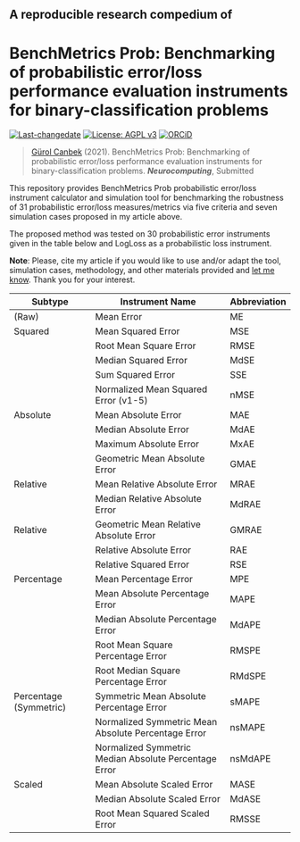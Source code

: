 ## A reproducible research compedium of
# BenchMetrics Prob: Benchmarking of probabilistic error/loss performance evaluation instruments for binary-classification problems

[![Last-changedate](https://img.shields.io/badge/last%20change-2021--01--19-brightgreen.svg)](https://github.com/gurol/BenchMetricsProb) [![License: AGPL v3](https://img.shields.io/badge/License-AGPL%20v3-blue.svg)](https://www.gnu.org/licenses/agpl-3.0)  [![ORCiD](https://img.shields.io/badge/ORCiD-0000--0002--9337--097X-green.svg)](https://orcid.org/0000-0002-9337-097X)

> [Gürol Canbek](http:gurol.canbek.com/Publications) (2021). BenchMetrics Prob: Benchmarking of probabilistic error/loss performance evaluation instruments for binary-classification problems. ***Neurocomputing***, Submitted

This repository provides BenchMetrics Prob probabilistic error/loss instrument calculator and simulation tool for benchmarking the robustness of 31 probabilistic error/loss measures/metrics via five criteria and seven simulation cases proposed in my article above.

The proposed method was tested on 30 probabilistic error instruments given in the table below and LogLoss as a probabilistic loss instrument.

__**Note**__: Please, cite my article if you would like to use and/or adapt the tool, simulation cases, methodology, and other materials provided and [let me know](mailto:gurol44@gmail.com?subject=Meta-Metrics-Prob). Thank you for your interest.

| Subtype                  | Instrument Name                                       | Abbreviation |
|--------------------------|-------------------------------------------------------|--------------|
| (Raw)                    | Mean Error                                            | ME           |
| Squared                  | Mean Squared Error                                    | MSE          |
|                          | Root Mean Square Error                                | RMSE         |
|                          | Median Squared Error                                  | MdSE         |
|                          | Sum Squared Error                                     | SSE          |
|                          | Normalized Mean Squared Error (v1-5)                  | nMSE         |
| Absolute                 | Mean Absolute Error                                   | MAE          |
|                          | Median Absolute Error                                 | MdAE         |
|                          | Maximum Absolute Error                                | MxAE         |
|                          | Geometric Mean Absolute Error                         | GMAE         |
| Relative                 | Mean Relative Absolute Error                          | MRAE         |
|                          | Median Relative Absolute Error                        | MdRAE        |
| Relative                 | Geometric Mean Relative Absolute Error                | GMRAE        |
|                          | Relative Absolute Error                               | RAE          |
|                          | Relative Squared Error                                | RSE          |
| Percentage               | Mean Percentage Error                                 | MPE          |
|                          | Mean Absolute Percentage Error                        | MAPE         |
|                          | Median Absolute Percentage Error                      | MdAPE        |
|                          | Root Mean Square Percentage Error                     | RMSPE        |
|                          | Root Median Square Percentage Error                   | RMdSPE       |
| Percentage   (Symmetric) | Symmetric Mean Absolute Percentage Error              | sMAPE        |
|                          | Normalized Symmetric Mean Absolute Percentage Error   | nsMAPE       |
|                          | Normalized Symmetric Median Absolute Percentage Error | nsMdAPE      |
| Scaled                   | Mean Absolute Scaled Error                            | MASE         |
|                          | Median Absolute Scaled Error                          | MdASE        |
|                          | Root Mean Squared Scaled Error                        | RMSSE        |

